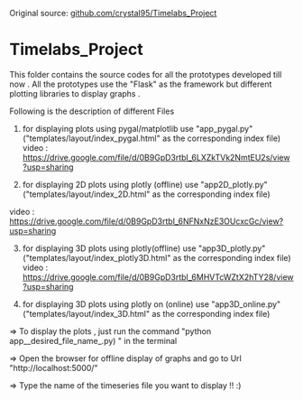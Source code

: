 Original source: [github.com/crystal95/Timelabs_Project](https://github.com/crystal95/Timelabs_Project)

# Timelabs_Project


This folder contains the source codes for all the prototypes developed till now . All the prototypes use the "Flask" as the framework but different plotting libraries to display graphs . 


Following is the description of different Files

1) for displaying plots using pygal/matplotlib  use "app_pygal.py" ("templates/layout/index_pygal.html" as the corresponding index file)  
video :  https://drive.google.com/file/d/0B9GpD3rtbI_6LXZkTVk2NmtEU2s/view?usp=sharing


2) for displaying 2D plots using  plotly (offline) use "app2D_plotly.py" ("templates/layout/index_2D.html" as the corresponding index file)

video : https://drive.google.com/file/d/0B9GpD3rtbI_6NFNxNzE3OUcxcGc/view?usp=sharing


3) for displaying 3D plots using plotly(offline) use "app3D_plotly.py" ("templates/layout/index_plotly3D.html" as the corresponding index file)  
video : https://drive.google.com/file/d/0B9GpD3rtbI_6MHVTcWZtX2hTY28/view?usp=sharing


4) for displaying 3D plots using plotly on (online) use "app3D_online.py" ("templates/layout/index_3D.html" as the corresponding index file)  

=> To display the plots , just run the command "python app__desired_file_name_.py) " in the terminal 

=> Open the browser for offline display of graphs and go to Url  "http://localhost:5000/" 

=> Type the name of the timeseries file you want to display !! :)